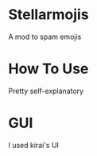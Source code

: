 # Stellarmojis

A mod to spam emojis

# How To Use

Pretty self-explanatory

# GUI

I used kirai's UI
